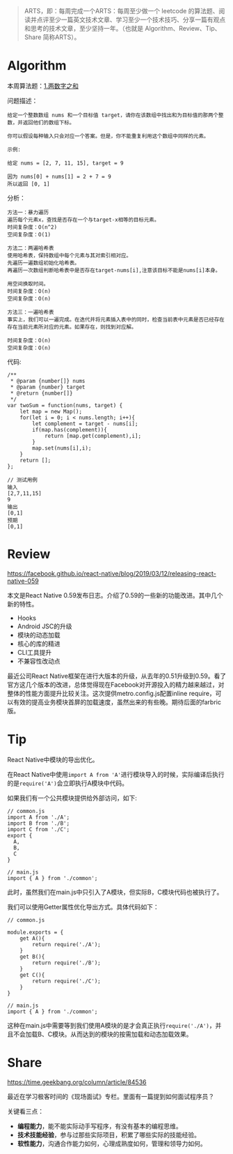 >ARTS，即：每周完成一个ARTS：每周至少做一个 leetcode 的算法题、阅读并点评至少一篇英文技术文章、学习至少一个技术技巧、分享一篇有观点和思考的技术文章，至少坚持一年。（也就是 Algorithm、Review、Tip、Share 简称ARTS）。

# Algorithm
本周算法题：[1.两数字之和](https://leetcode-cn.com/problems/two-sum/solution/)

问题描述：
```
给定一个整数数组 nums 和一个目标值 target，请你在该数组中找出和为目标值的那两个整数，并返回他们的数组下标。

你可以假设每种输入只会对应一个答案。但是，你不能重复利用这个数组中同样的元素。

示例:

给定 nums = [2, 7, 11, 15], target = 9

因为 nums[0] + nums[1] = 2 + 7 = 9
所以返回 [0, 1]
```
分析：
```
方法一：暴力遍历
遍历每个元素x，查找是否存在一个与target-x相等的目标元素。
时间复杂度：O(n^2)
空间复杂度：O(1)

方法二：两遍哈希表
使用哈希表，保持数组中每个元素与其对索引相对应。
先遍历一遍数组初始化哈希表。
再遍历一次数组判断哈希表中是否存在target-nums[i],注意该目标不能是nums[i]本身。

用空间换取时间。
时间复杂度：O(n)
空间复杂度：O(n)

方法三：一遍哈希表
事实上，我们可以一遍完成。在迭代并将元素插入表中的同时，检查当前表中元素是否已经存在存在当前元素所对应的元素。如果存在，则找到对应解。

时间复杂度：O(n)
空间复杂度：O(n)
```
代码:
```
/**
 * @param {number[]} nums
 * @param {number} target
 * @return {number[]}
 */
var twoSum = function(nums, target) {
    let map = new Map();
    for(let i = 0; i < nums.length; i++){
        let complement = target - nums[i];     
        if(map.has(complement)){
            return [map.get(complement),i];
        }
        map.set(nums[i],i);
    }
    return [];
};

// 测试用例
输入 
[2,7,11,15]
9
输出 
[0,1]
预期
[0,1]

```

# Review
https://facebook.github.io/react-native/blog/2019/03/12/releasing-react-native-059

本文是React Native 0.59发布日志。介绍了0.59的一些新的功能改进。其中几个新的特性。

- Hooks
- Android JSC的升级
- 模块的动态加载
- 核心的库的精进
- CLI工具提升
- 不兼容性改动点

最近公司React Native框架在进行大版本的升级，从去年的0.51升级到0.59。看了官方这几个版本的改进，总体觉得现在Facebook对开源投入的精力越来越过，对整体的性能方面提升比较关注。这次提供metro.config.js配置inline require，可以有效的提高业务模块首屏的加载速度，虽然出来的有些晚。期待后面的farbric版。

# Tip
React Native中模块的导出优化。

在React Native中使用`import A from 'A'`进行模块导入的时候，实际编译后执行的是`require('A')`会立即执行A模块中代码。

如果我们有一个公共模块提供给外部访问，如下:
```
// common.js
import A from './A';
import B from './B';
import C from './C';
export {
  A,
  B,
  C
}

// main.js
import { A } from './common';
```
此时，虽然我们在main.js中只引入了A模块，但实际B，C模块代码也被执行了。

我们可以使用Getter属性优化导出方式。具体代码如下：
```
// common.js

module.exports = {
    get A(){
        return require('./A');
    }
    get B(){
        return require('./B');
    }    
    get C(){
        return require('./C');
    }
}

// main.js
import { A } from './common';
```
这种在main.js中需要等到我们使用A模块的是才会真正执行`require('./A')`，并且不会加载B、C模块。从而达到的模块的按需加载和动态加载效果。
# Share
https://time.geekbang.org/column/article/84536

最近在学习极客时间的《现场面试》专栏。里面有一篇提到如何面试程序员？

关键看三点：
- **编程能力**，能不能实际动手写程序，有没有基本的编程思维。
- **技术技能经验**，参与过那些实际项目，积累了哪些实际的技能经验。
- **软性能力**，沟通合作能力如何，心理成熟度如何，管理和领导力如何。

